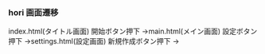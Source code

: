 ### hori 画面遷移

index.html(タイトル画面)
開始ボタン押下
	→main.html(メイン画面)
	設定ボタン押下
		→settings.html(設定画面)
	新規作成ボタン押下
		→
